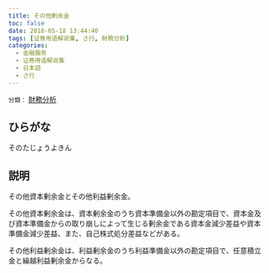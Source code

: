 ```yaml
---
title: その他剰余金
toc: false
date: 2018-05-18 13:44:40
tags: [证券用语解说集, さ行, 財務分析]
categories:
  - 金融服务
  - 证券用语解说集
  - 日本語
  - さ行
---
```


`分類：` [財務分析](/tags/財務分析/)

## ひらがな

そのたじょうよきん

## 説明

その他資本剰余金とその他利益剰余金。

その他資本剰余金は、資本剰余金のうち資本準備金以外の勘定項目で、資本金及び資本準備金からの取り崩しによって生じる剰余金である資本金減少差益や資本準備金減少差益、また、自己株式処分差益などがある。

その他利益剰余金は、利益剰余金のうち利益準備金以外の勘定項目で、任意積立金と繰越利益剰余金からなる。
